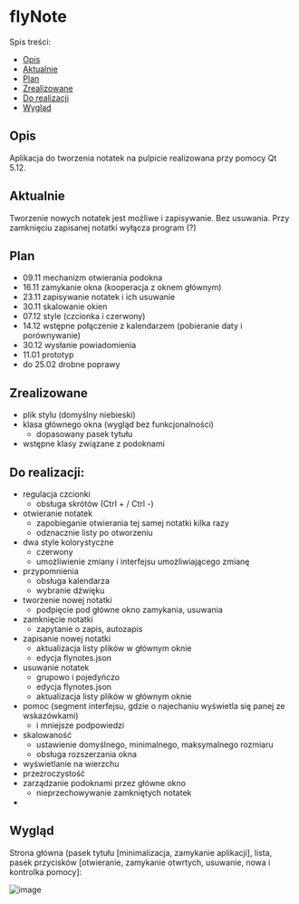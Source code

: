 # flyNote
Spis treści:
+ [Opis](#opis)
+ [Aktualnie](#aktualnie)
+ [Plan](#plan)
+ [Zrealizowane](#zrealizowane)
+ [Do realizacji](#do-realizacji)
+ [Wygląd](#wyglad)

## Opis
Aplikacja do tworzenia notatek na pulpicie realizowana przy pomocy Qt 5.12. 

## Aktualnie
Tworzenie nowych notatek jest możliwe i zapisywanie. Bez usuwania. Przy zamknięciu zapisanej notatki wyłącza program (?)

## Plan
+ 09.11 mechanizm otwierania podokna
+ 16.11 zamykanie okna (kooperacja z oknem głównym)
+ 23.11 zapisywanie notatek i ich usuwanie
+ 30.11 skalowanie okien
+ 07.12 style (czcionka i czerwony)
+ 14.12 wstępne połączenie z kalendarzem (pobieranie daty i porównywanie)
+ 30.12 wysłanie powiadomienia
+ 11.01 prototyp
+ do 25.02 drobne poprawy

## Zrealizowane
* plik stylu (domyślny niebieski)
* klasa głównego okna (wygląd bez funkcjonalności)
  * dopasowany pasek tytułu
* wstępne klasy związane z podoknami

## Do realizacji:
* regulacja czcionki
  * obsługa skrótów (Ctrl + / Ctrl -) 
* otwieranie notatek
  * zapobieganie otwierania tej samej notatki kilka razy
  * odznacznie listy po otworzeniu 
* dwa style kolorystyczne
  * czerwony
  * umożliwienie zmiany i interfejsu umożliwiającego zmianę 
* przypomnienia
  * obsługa kalendarza
  * wybranie dżwięku
* tworzenie nowej notatki
  * podpięcie pod główne okno zamykania, usuwania
* zamknięcie notatki
  * zapytanie o zapis, autozapis
* zapisanie nowej notatki
  * aktualizacja listy plików w głównym oknie
  * edycja flynotes.json
* usuwanie notatek
  * grupowo i pojedyńczo 
  * edycja flynotes.json
  * aktualizacja listy plików w głównym oknie 
* pomoc (segment interfejsu, gdzie o najechaniu wyświetla się panej ze wskazówkami)
  * i mniejsze podpowiedzi
* skalowaność
  * ustawienie domyślnego, minimalnego, maksymalnego rozmiaru
  * obsługa rozszerzania okna
* wyświetlanie na wierzchu
* przezroczystość
* zarządzanie podoknami przez główne okno
  * nieprzechowywanie zamkniętych notatek
* 

## Wygląd
Strona główna (pasek tytułu [minimalizacja, zamykanie aplikacji], lista, pasek przycisków [otwieranie, zamykanie otwrtych, usuwanie, nowa i kontrolka pomocy]:

![image](https://user-images.githubusercontent.com/73241633/138764379-4dd270b9-101b-4dc3-9feb-d4246548fe3a.png)
